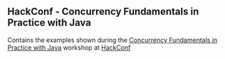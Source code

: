 ## HackConf - Concurrency Fundamentals in Practice with Java
Contains the examples shown during the [Concurrency Fundamentals in Practice with Java](https://hackconf.bg/news/hackconf-2021-online-edition-workshops-announcement/#concurrency-fundamentals-java) workshop at [HackConf](https://hackconf.bg/)
